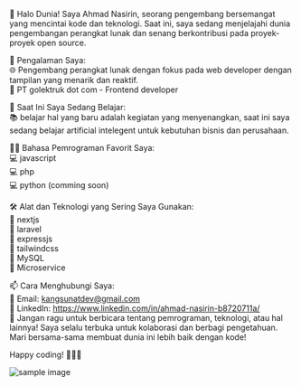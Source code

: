 👋 Halo Dunia! Saya Ahmad Nasirin, seorang pengembang bersemangat yang mencintai kode dan teknologi. Saat ini, saya sedang menjelajahi dunia pengembangan perangkat lunak dan senang berkontribusi pada proyek-proyek open source.

🚀 Pengalaman Saya:<br/>
🌐 Pengembang perangkat lunak dengan fokus pada web developer dengan tampilan yang menarik dan reaktif.<br/>
💼 PT golektruk dot com - Frontend developer<br/>

🌱 Saat Ini Saya Sedang Belajar:<br/>
📚 belajar hal yang baru adalah kegiatan yang menyenangkan, saat ini saya sedang belajar artificial intelegent untuk kebutuhan bisnis dan perusahaan.

👨‍💻 Bahasa Pemrograman Favorit Saya:<br/>
💻 javascript <br/>
💻 php <br/>
💻 python (comming soon)<br/>

🛠️ Alat dan Teknologi yang Sering Saya Gunakan:<br/>
🧰 nextjs <br/>
🧰 laravel <br/>
🧰 expressjs <br/>
🧰 tailwindcss <br/>
🧰 MySQL <br/>
🧰 Microservice <br/>

📫 Cara Menghubungi Saya:<br/>
📧 Email: kangsunatdev@gmail.com<br/>
💼 LinkedIn: https://www.linkedin.com/in/ahmad-nasirin-b8720711a/<br/>
💬 Jangan ragu untuk berbicara tentang pemrograman, teknologi, atau hal lainnya! Saya selalu terbuka untuk kolaborasi dan berbagi pengetahuan. Mari bersama-sama membuat dunia ini lebih baik dengan kode!

Happy coding! 👨‍💻✨

![sample image](./public/portfolio-v2.jpeg)
